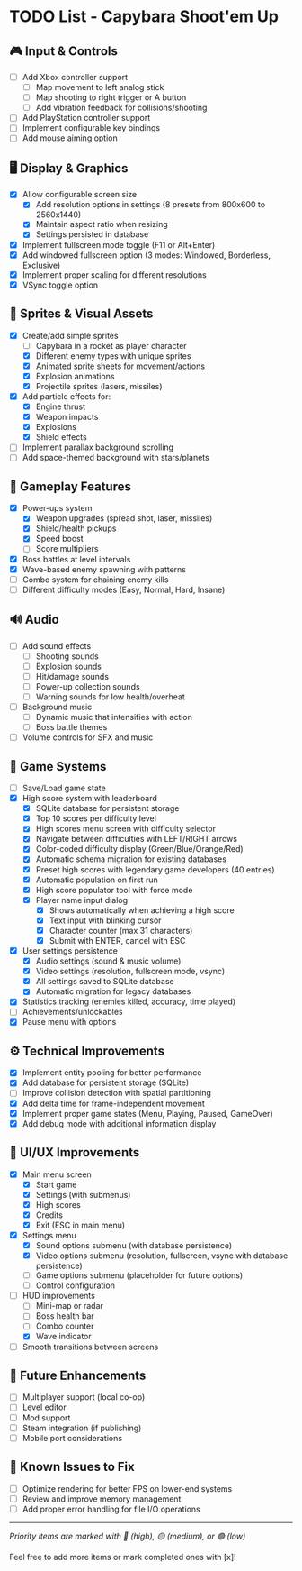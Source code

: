 # TODO List - Capybara Shoot'em Up

## 🎮 Input & Controls
- [ ] Add Xbox controller support
  - [ ] Map movement to left analog stick
  - [ ] Map shooting to right trigger or A button
  - [ ] Add vibration feedback for collisions/shooting
- [ ] Add PlayStation controller support
- [ ] Implement configurable key bindings
- [ ] Add mouse aiming option

## 🖥️ Display & Graphics
- [x] Allow configurable screen size
  - [x] Add resolution options in settings (8 presets from 800x600 to 2560x1440)
  - [x] Maintain aspect ratio when resizing
  - [x] Settings persisted in database
- [x] Implement fullscreen mode toggle (F11 or Alt+Enter)
- [x] Add windowed fullscreen option (3 modes: Windowed, Borderless, Exclusive)
- [x] Implement proper scaling for different resolutions
- [x] VSync toggle option

## 🎨 Sprites & Visual Assets
- [x] Create/add simple sprites
  - [ ] Capybara in a rocket as player character
  - [x] Different enemy types with unique sprites
  - [x] Animated sprite sheets for movement/actions
  - [x] Explosion animations
  - [x] Projectile sprites (lasers, missiles)
- [x] Add particle effects for:
  - [x] Engine thrust
  - [x] Weapon impacts
  - [x] Explosions
  - [x] Shield effects
- [ ] Implement parallax background scrolling
- [ ] Add space-themed background with stars/planets

## 🎯 Gameplay Features
- [x] Power-ups system
  - [x] Weapon upgrades (spread shot, laser, missiles)
  - [x] Shield/health pickups
  - [x] Speed boost
  - [ ] Score multipliers
- [x] Boss battles at level intervals
- [x] Wave-based enemy spawning with patterns
- [ ] Combo system for chaining enemy kills
- [ ] Different difficulty modes (Easy, Normal, Hard, Insane)

## 🔊 Audio
- [ ] Add sound effects
  - [ ] Shooting sounds
  - [ ] Explosion sounds
  - [ ] Hit/damage sounds
  - [ ] Power-up collection sounds
  - [ ] Warning sounds for low health/overheat
- [ ] Background music
  - [ ] Dynamic music that intensifies with action
  - [ ] Boss battle themes
- [ ] Volume controls for SFX and music

## 💾 Game Systems
- [ ] Save/Load game state
- [x] High score system with leaderboard
  - [x] SQLite database for persistent storage
  - [x] Top 10 scores per difficulty level
  - [x] High scores menu screen with difficulty selector
  - [x] Navigate between difficulties with LEFT/RIGHT arrows
  - [x] Color-coded difficulty display (Green/Blue/Orange/Red)
  - [x] Automatic schema migration for existing databases
  - [x] Preset high scores with legendary game developers (40 entries)
  - [x] Automatic population on first run
  - [x] High score populator tool with force mode
  - [x] Player name input dialog
    - [x] Shows automatically when achieving a high score
    - [x] Text input with blinking cursor
    - [x] Character counter (max 31 characters)
    - [x] Submit with ENTER, cancel with ESC
- [x] User settings persistence
  - [x] Audio settings (sound & music volume)
  - [x] Video settings (resolution, fullscreen mode, vsync)
  - [x] All settings saved to SQLite database
  - [x] Automatic migration for legacy databases
- [x] Statistics tracking (enemies killed, accuracy, time played)
- [ ] Achievements/unlockables
- [x] Pause menu with options

## ⚙️ Technical Improvements
- [x] Implement entity pooling for better performance
- [x] Add database for persistent storage (SQLite)
- [ ] Improve collision detection with spatial partitioning
- [x] Add delta time for frame-independent movement
- [x] Implement proper game states (Menu, Playing, Paused, GameOver)
- [x] Add debug mode with additional information display

## 🎨 UI/UX Improvements
- [x] Main menu screen
  - [x] Start game
  - [x] Settings (with submenus)
  - [x] High scores
  - [x] Credits
  - [x] Exit (ESC in main menu)
- [x] Settings menu
  - [x] Sound options submenu (with database persistence)
  - [x] Video options submenu (resolution, fullscreen, vsync with database persistence)
  - [ ] Game options submenu (placeholder for future options)
  - [ ] Control configuration
- [ ] HUD improvements
  - [ ] Mini-map or radar
  - [ ] Boss health bar
  - [ ] Combo counter
  - [x] Wave indicator
- [ ] Smooth transitions between screens

## 🚀 Future Enhancements
- [ ] Multiplayer support (local co-op)
- [ ] Level editor
- [ ] Mod support
- [ ] Steam integration (if publishing)
- [ ] Mobile port considerations

## 🐛 Known Issues to Fix
- [ ] Optimize rendering for better FPS on lower-end systems
- [ ] Review and improve memory management
- [ ] Add proper error handling for file I/O operations

---
*Priority items are marked with 🔴 (high), 🟡 (medium), or 🟢 (low)*

Feel free to add more items or mark completed ones with [x]!

